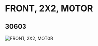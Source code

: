 # FRONT, 2X2, MOTOR
## 30603
![FRONT, 2X2, MOTOR](https://lc-www-live-s.legocdn.com/media/bricks/5/2/4143879.jpg)